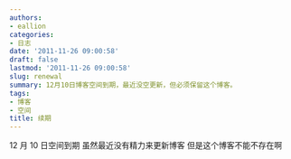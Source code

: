 ```yaml
---
authors:
- eallion
categories:
- 日志
date: '2011-11-26 09:00:58'
draft: false
lastmod: '2011-11-26 09:00:58'
slug: renewal
summary: 12月10日博客空间到期，最近没空更新，但必须保留这个博客。
tags:
- 博客
- 空间
title: 续期
---
```


12 月 10 日空间到期
虽然最近没有精力来更新博客
但是这个博客不能不存在啊